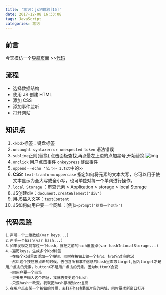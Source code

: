 ```yaml
---
title: '笔记：js初体验[15]'
date: 2017-12-08 16:33:08
tags: JavaScript
categories: 笔记
---
```

## 前言
今天模仿一个[导航页面](http://www.36start.com/)  >>[代码](https://github.com/FrankFang/nav-demo)

## 流程
- 选择数据结构
- 使用 JS 创建 HTML
- 添加 CSS
- 添加事件监听
- 打开网站

## 知识点
1. `<kbd>`标签：键盘标签
2. `uncaught syntaxerror unexpected token` 语法错误
3. `sublime`正则(替换),点击面板查找,再点最左上边的点加星号,开始替换
    ![img](http://a1.qpic.cn/psb?/V149ONjw3gE9gi/KTghAkKc1mSrs.2y4fvTa84Xa7ei4XgzuiCDkzPvaiE!/b/dPMAAAAAAAAA&bo=xgSqAAAAAAARAF8!&rf=viewer_4)
4. `onclick` 用户点击事件
   `onkeypress` 键盘事件
5. `oppend`==`echo 'hi'>> 1.txt`中的`>>`
6. **CSS:** `text-tranform:uppercase` 指定如何将元素的文本大写，它可以用于使文本显示为全大写或全小写，也可单独对每一个单词进行操作。
7. `local Storage` ：审查元素 > Application > storage > local Storage
8. JS创建div：`document.createElement('div')`
9. 用JS插入文字：`textContent`
10. JS如何向用户要一个网址：[例]`x=prompt('给我一个网址')`

## 代码思路
    1.声明一个二维数组(var keys...)
    2.声明一个hash(var hash...)
    3.如果发现之前存过一个hash，就把之前的hash覆盖掉(var hashInLocalStorage...)
    4.-遍历keys，生成多个kbd标签
      -在每个kbd里面添加一个按钮，同时在按钮上做一个标记，标记它对应的id
      -然后这个按钮被点击的时候，去包含所有事件信息的hash里面取target,因为target才是用户点击的元素，buttonX不是用户点击的元素，因为buttonX会变
      -向用户要一个网址
      -只要用户输入这个网址，我就去变更这个hash
      -只要hash一改变，我就把hash存档到zzz里面
    5.在用户点击某一个按钮的时候，去打开hash里面对应的网址，同时要求新窗口打开
